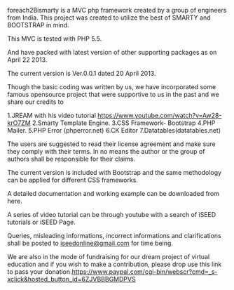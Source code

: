 foreach2Bismarty is a MVC php framework created by a group of engineers from India. This project was created to utilize the best of SMARTY and BOOTSTRAP in mind. 

This MVC is tested with PHP 5.5.

And have packed with latest version of other supporting packages as on April 22 2013.

The current version is Ver.0.0.1 dated 20 April 2013.

Though the basic coding was written by us, we have incorporated some famous opensource project that were supportive to us in the past and we share our credits to

1.JREAM with his video tutorial https://www.youtube.com/watch?v=Aw28-krO7ZM
2.Smarty Template Engine.
3.CSS Framework- Bootstrap
4.PHP Mailer.
5.PHP Error (phperror.net)
6.CK Editor
7.Datatables(datatables.net)


The users are suggested to read their license agreement and make sure they comply with their terms. In no means the author or the group of authors shall be responsible for their claims.

The current version is included with Bootstrap and the same methodology can be applied for different CSS frameworks.

A detailed documentation and working example can be downloaded from here.

A series of video tutorial can be through youtube with a search of  iSEED tutorials or iSEED Page.

Queries, misleading informations, incorrect informations and clarifications shall be posted to iseedonline@gmail.com for time being.

We are also in the mode of fundraising for our dream project of virtual education and if you wish to make a contribution, please drop use this link to pass your donation.https://www.paypal.com/cgi-bin/webscr?cmd=_s-xclick&hosted_button_id=6ZJVBBBGMDPVS






